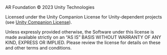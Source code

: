 AR Foundation © 2023 Unity Technologies

Licensed under the Unity Companion License for Unity-dependent projects (see [Unity Companion License](https://unity3d.com/legal/licenses/unity_companion_license)).

Unless expressly provided otherwise, the Software under this license is made available strictly on an “AS IS” BASIS WITHOUT WARRANTY OF ANY KIND, EXPRESS OR IMPLIED. Please review the license for details on these and other terms and conditions.
